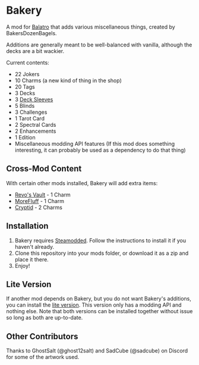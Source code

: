 # Bakery

A mod for [Balatro](https://www.playbalatro.com/) that adds various miscellaneous things, created by BakersDozenBagels.

Additions are generally meant to be well-balanced with vanilla, although the decks are a bit wackier.

Current contents:

- 22 Jokers
- 10 Charms (a new kind of thing in the shop)
- 20 Tags
- 3 Decks
- 3 [Deck Sleeves](https://github.com/larswijn/CardSleeves)
- 5 Blinds
- 3 Challenges
- 1 Tarot Card
- 2 Spectral Cards
- 2 Enhancements
- 1 Edition
- Miscellaneous modding API features (If this mod does something interesting, it can probably be used as a dependency to do that thing)

## Cross-Mod Content

With certain other mods installed, Bakery will add extra items:
- [Revo's Vault](https://github.com/Cdrvo/Revos-Vault---Balatro-Mod) - 1 Charm
- [MoreFluff](https://github.com/notmario/MoreFluff) - 1 Charm
- [Cryptid](https://github.com/SpectralPack/Cryptid) - 2 Charms

## Installation

1. Bakery requires [Steamodded](https://github.com/Steamodded/smods). Follow the instructions to install it if you haven't already.
2. Clone this repository into your mods folder, or download it as a zip and place it there.
3. Enjoy!

## Lite Version

If another mod depends on Bakery, but you do not want Bakery's additions, you can install the [lite version](https://github.com/BakersDozenBagels/BalatroBakery/tree/lite). This version only has a modding API and nothing else. Note that both versions can be installed together without issue so long as both are up-to-date.

## Other Contributors

Thanks to GhostSalt (@ghost12salt) and SadCube (@sadcube) on Discord for some of the artwork used.
